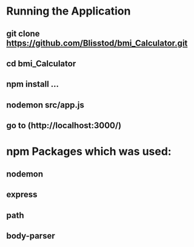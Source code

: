 # Running the Application
  ## git clone https://github.com/Blisstod/bmi_Calculator.git
  ## cd bmi_Calculator
  ## npm install ...
  ## nodemon src/app.js
  ## go to (http://localhost:3000/)

# npm Packages which was used:
  ## nodemon
  ## express
  ## path
  ## body-parser
